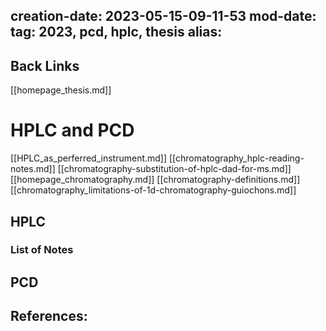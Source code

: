 creation-date: 2023-05-15-09-11-53
mod-date:
tag: 2023, pcd, hplc, thesis
alias:
---
<!--begin_file -->

## Back Links

[[homepage_thesis.md]]

<!--header -->

# HPLC and PCD

[[HPLC_as_perferred_instrument.md]]
[[chromatography_hplc-reading-notes.md]]
[[chromatography-substitution-of-hplc-dad-for-ms.md]]
[[homepage_chromatography.md]]
[[chromatography-definitions.md]]
[[chromatography_limitations-of-1d-chromatography-guiochons.md]]

<!-- contents -->

## HPLC

### List of Notes



## PCD



## References:

<!--end_file -->